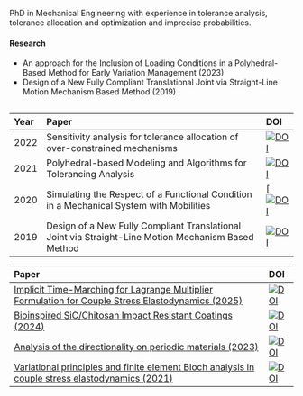 PhD in Mechanical Engineering with experience in tolerance analysis, tolerance allocation and optimization and imprecise probabilities.

#### Research
- An approach for the Inclusion of Loading Conditions in a Polyhedral-Based Method for Early Variation Management (2023)
- Design of a New Fully Compliant Translational Joint via Straight-Line Motion Mechanism Based Method (2019) 

## 
|Year | Paper | DOI |
|:----|:------|:----|
|2022|Sensitivity analysis for tolerance allocation of over-constrained mechanisms|[![DOI](https://img.shields.io/badge/DOI-10.1016%2Fj.procir.2022.10.018-black.svg)](https://doi.org/10.1016/j.procir.2022.10.018)|
|2021|Polyhedral-based Modeling and Algorithms for Tolerancing Analysis|[![DOI](https://img.shields.io/badge/DOI-10.1016%2Fj.procir.2020.05.195-black.svg)](https://doi.org/10.1016/j.procir.2020.05.195) |
|2020|Simulating the Respect of a Functional Condition in a Mechanical System with Mobilities|[[![DOI](https://img.shields.io/badge/DOI-10.1016%2Fj.procir.2020.05.195-black.svg)](https://doi.org/10.1016/j.procir.2020.05.195)|
|2019|Design of a New Fully Compliant Translational Joint via Straight-Line Motion Mechanism Based Method |[![DOI](https://img.shields.io/badge/DOI-10.1115/DETC2019--97091-black.svg)](https://doi.org/10.1115/DETC2019-97091)|


| Paper | DOI |
|:------|:----|
| [Implicit Time-Marching for Lagrange Multiplier Formulation for Couple Stress Elastodynamics (2025)](https://doi.org/10.48550/arXiv.2501.08954) | [![DOI](https://img.shields.io/badge/DOI-10.48550/arXiv.2501.08954-black.svg)](https://doi.org/10.48550/arXiv.2501.08954) |
| [Bioinspired SiC/Chitosan Impact Resistant Coatings (2024)](https://doi.org/10.1002/adfm.202417291) | [![DOI](https://img.shields.io/badge/DOI-10.1002/adfm.202417291-black.svg)](https://doi.org/10.1002/adfm.202417291) |
| [Analysis of the directionality on periodic materials (2023)](https://doi.org/10.1080/15376494.2023.2226958) | [![DOI](https://img.shields.io/badge/DOI-10.1080/15376494.2023.2226958-black.svg)](https://doi.org/10.1080/15376494.2023.2226958) |
| [Variational principles and finite element Bloch analysis in couple stress elastodynamics (2021)](https://doi.org/10.1016/j.wavemoti.2021.102809) | [![DOI](https://img.shields.io/badge/DOI-10.1016/j.wavemoti.2021.102809-black.svg)](https://doi.org/10.1016/j.wavemoti.2021.102809) |

<!--
**sonigarcigo/sonigarcigo** is a ✨ _special_ ✨ repository because its `README.md` (this file) appears on your GitHub profile.

Here are some ideas to get you started:

- 🔭 I’m currently working on ...
- 🌱 I’m currently learning ...
- 👯 I’m looking to collaborate on ...
- 🤔 I’m looking for help with ...
- 💬 Ask me about ...
- 📫 How to reach me: ...
- 😄 Pronouns: ...
- ⚡ Fun fact: ...
-->
